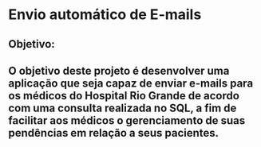 <h1>Envio automático de E-mails</h1>

<h2>Objetivo: <h2>
<p>
  O objetivo deste projeto é desenvolver uma aplicação que seja capaz de enviar e-mails para os médicos do Hospital Rio Grande de acordo
  com uma consulta realizada no SQL, a fim de facilitar aos médicos o gerenciamento de suas pendências em relação a seus pacientes.
</p>
